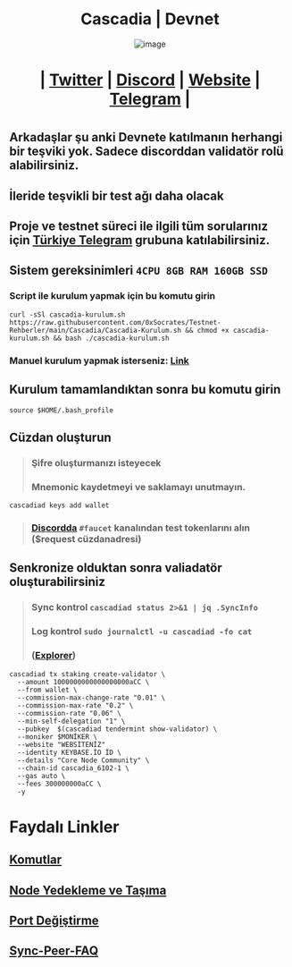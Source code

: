 <h1 align="center"> Cascadia | Devnet </h1>

<div align="center">

![image](https://github.com/0xSocrates/Testnet-Rehberler/assets/108215275/e8021857-3241-492d-a10b-9df8dda62f0b)



#  | [Twitter](https://twitter.com/CascadiaSystems) | [Discord](https://discord.gg/cascadia) | [Website](https://www.cascadia.foundation/) | [Telegram](https://t.me/+Tf6pQQSA7IkxNmU5) |

</div>

#
## Arkadaşlar şu anki Devnete katılmanın herhangi bir teşviki yok. Sadece discorddan validatör rolü alabilirsiniz.
## İleride teşvikli bir test ağı daha olacak
## Proje ve testnet süreci ile ilgili tüm sorularınız için [Türkiye Telegram](https://t.me/CascadiaTR) grubuna katılabilirsiniz.
## Sistem gereksinimleri `4CPU 8GB RAM 160GB SSD`

### Script ile kurulum yapmak için bu komutu girin
```
curl -sSl cascadia-kurulum.sh https://raw.githubusercontent.com/0xSocrates/Testnet-Rehberler/main/Cascadia/Cascadia-Kurulum.sh && chmod +x cascadia-kurulum.sh && bash ./cascadia-kurulum.sh
```
### Manuel kurulum yapmak isterseniz: [Link](https://github.com/0xSocrates/Testnet-Rehberler/blob/main/Cascadia/Manuel%20Kurulum.md)

## Kurulum tamamlandıktan sonra bu komutu girin
```
source $HOME/.bash_profile
```
## Cüzdan oluşturun
> ### Şifre oluşturmanızı isteyecek
> ### Mnemonic kaydetmeyi ve saklamayı unutmayın.
```
cascadiad keys add wallet
```
> ### [Discordda](https://discord.gg/cascadia) `#faucet` kanalından test tokenlarını alın ($request cüzdanadresi)

## Senkronize olduktan sonra valiadatör oluşturabilirsiniz
> ### Sync kontrol `cascadiad status 2>&1 | jq .SyncInfo`
> ### Log kontrol `sudo journalctl -u cascadiad -fo cat`
> ### ([Explorer](https://validator.cascadia.foundation/))
```
cascadiad tx staking create-validator \
  --amount 1000000000000000000aCC \
  --from wallet \
  --commission-max-change-rate "0.01" \
  --commission-max-rate "0.2" \
  --commission-rate "0.06" \
  --min-self-delegation "1" \
  --pubkey  $(cascadiad tendermint show-validator) \
  --moniker $MONİKER \
  --website "WEBSİTENİZ"
  --identity KEYBASE.İO İD \
  --details "Core Node Community" \
  --chain-id cascadia_6102-1 \
  --gas auto \
  --fees 300000000aCC \
  -y
  ```
  
  # Faydalı Linkler

## [Komutlar](https://github.com/Core-Node-Team/CosmosSDK-Node/blob/main/Ortak-Komutlar.md)
## [Node Yedekleme ve Taşıma](https://github.com/Core-Node-Team/CosmosSDK-Node/blob/main/Yedekleme%20ve%20Ta%C5%9F%C4%B1ma.md)
## [Port Değiştirme](https://github.com/Core-Node-Team/CosmosSDK-Node/blob/main/Port%20de%C4%9Fi%C5%9Ftirme.md)
## [Sync-Peer-FAQ](https://github.com/Core-Node-Team/Cosmos-Aglarinda-Node-Calistirmak/blob/main/Sync-Peer%20Nedir.md)

